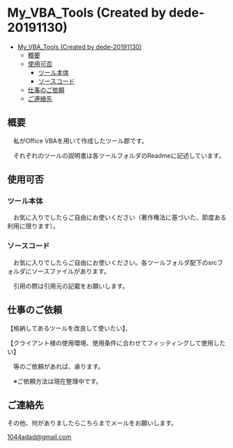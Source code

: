 # My_VBA_Tools (Created by dede-20191130)

<div class="toc">
  <ul>
    <li><a href="#my_vba_tools-created-by-dede-20191130">My_VBA_Tools (Created by dede-20191130)</a>
      <ul>
        <li><a href="#_1">概要</a></li>
        <li><a href="#_2">使用可否</a>
          <ul>
            <li><a href="#_3">ツール本体</a></li>
            <li><a href="#_4">ソースコード</a></li>
          </ul>
        </li>
        <li><a href="#_5">仕事のご依頼</a></li>
        <li><a href="#_6">ご連絡先</a></li>
      </ul>
    </li>
  </ul>
</div>

## 概要

　私がOffice VBAを用いて作成したツール郡です。

　それぞれのツールの説明書は各ツールフォルダのReadmeに記述しています。



## 使用可否

### ツール本体

　お気に入りでしたらご自由にお使いください（著作権法に基づいた、節度ある利用に限ります）。

### ソースコード

　お気に入りでしたらご自由にお使いください。各ツールフォルダ配下のsrcフォルダにソースファイルがあります。

　引用の際は引用元の記載をお願いします。



## 仕事のご依頼

【格納してあるツールを改良して使いたい】、

【クライアント様の使用環境、使用条件に合わせてフィッティングして使用したい】

　等のご依頼があれば、承ります。

　※ご依頼方法は現在整理中です。



## ご連絡先

その他、何がありましたらこちらまでメールをお願いします。

[1044adad@gmail.com](1044adad@gmail.com)